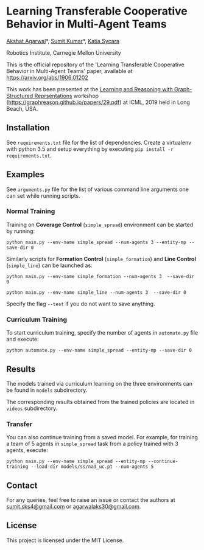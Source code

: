 # Learning Transferable Cooperative Behavior in Multi-Agent Teams

[Akshat Agarwal](https://agakshat.github.io)\*, [Sumit Kumar](https://sumitsk.github.io)\*, [Katia Sycara](http://www.cs.cmu.edu/~sycara/)

Robotics Institute, Carnegie Mellon University

This is the official repository of the 'Learning Transferable Cooperative Behavior in Multi-Agent Teams' paper, available at https://arxiv.org/abs/1906.01202

This work has been presented at the [Learning and Reasoning with Graph-Structured Reprsentations](https://graphreason.github.io/) workshop (https://graphreason.github.io/papers/29.pdf) at ICML, 2019 held in Long Beach, USA. 

## Installation
See `requirements.txt` file for the list of dependencies. Create a virtualenv with python 3.5 and setup everything by executing `pip install -r requirements.txt`. 

## Examples

See `arguments.py` file for the list of various command line arguments one can set while running scripts. 

### Normal Training
Training on **Coverage Control** (`simple_spread`) environment can be started by running:

`python main.py --env-name simple_spread --num-agents 3 --entity-mp --save-dir 0`

Similarly scripts for **Formation Control** (`simple_formation`) and **Line Control** (`simple_line`) can be launched as:

`python main.py --env-name simple_formation --num-agents 3  --save-dir 0`

`python main.py --env-name simple_line --num-agents 3  --save-dir 0`

Specify the flag `--test` if you do not want to save anything. 

### Curriculum Training

To start curriculum training, specify the number of agents in `automate.py` file and execute:

`python automate.py --env-name simple_spread --entity-mp --save-dir 0`

## Results
The models trained via curriculum learning on the three environments can be found in `models` subdirectory.

The corresponding results obtained from the trained policies are located in `videos` subdirectory.

### Transfer 
You can also continue training from a saved model. For example, for training a team of 5 agents in `simple_spread` task from a policy trained with 3 agents, execute:

`python main.py --env-name simple_spread --entity-mp --continue-training --load-dir models/ss/na3_uc.pt --num-agents 5`


## Contact
For any queries, feel free to raise an issue or contact the authors at sumit.sks4@gmail.com or agarwalaks30@gmail.com.

## License
This project is licensed under the MIT License.
